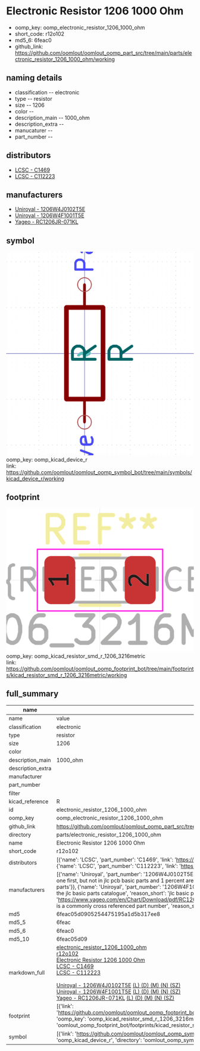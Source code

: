 # Electronic Resistor 1206 1000 Ohm

  
* oomp_key: oomp_electronic_resistor_1206_1000_ohm 
* short_code: r12o102
* md5_6: 6feac0  
* github_link: https://github.com/oomlout/oomlout_oomp_part_src/tree/main/parts/electronic_resistor_1206_1000_ohm/working  
## naming details
* classification -- electronic
* type -- resistor
* size -- 1206
* color -- 
* description_main -- 1000_ohm
* description_extra -- 
* manucaturer -- 
* part_number -- 

## distributors
* [LCSC - C1469](https://lcsc.com/product-detail/C1469.html)  
* [LCSC - C112223](https://lcsc.com/product-detail/C112223.html)  

## manufacturers
* [Uniroyal - 1206W4J0102T5E]()  
* [Uniroyal - 1206W4F1001T5E]()  
* [Yageo - RC1206JR-071KL](https://www.yageo.com/en/Chart/Download/pdf/RC1206JR-071KL)  

## symbol

![](symbol/0/working/working_600.png)  
oomp_key: oomp_kicad_device_r  
link: https://github.com/oomlout/oomlout_oomp_symbol_bot/tree/main/symbols/kicad_device_r/working  

## footprint

![](footprint/0/working/working_600.png)  
oomp_key: oomp_kicad_resistor_smd_r_1206_3216metric  
link: https://github.com/oomlout/oomlout_oomp_footprint_bot/tree/main/footprints/kicad_resistor_smd_r_1206_3216metric/working  

## full_summary
| name | value | 
| --- | --- | 
| name | value | 
| classification | electronic | 
| type | resistor | 
| size | 1206 | 
| color |  | 
| description_main | 1000_ohm | 
| description_extra |  | 
| manufacturer |  | 
| part_number |  | 
| filter |  | 
| kicad_reference | R | 
| id | electronic_resistor_1206_1000_ohm | 
| oomp_key | oomp_electronic_resistor_1206_1000_ohm | 
| github_link | https://github.com/oomlout/oomlout_oomp_part_src/tree/main/parts/electronic_resistor_1206_1000_ohm/working | 
| directory | parts/electronic_resistor_1206_1000_ohm | 
| name | Electronic Resistor 1206 1000 Ohm | 
| short_code | r12o102 | 
| distributors | [{'name': 'LCSC', 'part_number': 'C1469', 'link': 'https://lcsc.com/product-detail/C1469.html', 'id': 'distributor_lcsc'}, {'name': 'LCSC', 'part_number': 'C112223', 'link': 'https://lcsc.com/product-detail/C112223.html', 'id': 'distributor_lcsc'}] | 
| manufacturers | [{'name': 'Uniroyal', 'part_number': '1206W4J0102T5E', 'link': '', 'id': 'manufacturer_uniroyal', 'note': {'reason': 'did this one first, but not in jlc pcb basic parts and 1 percent are and they are the same price', 'reason_short': 'not in jlc basic parts'}}, {'name': 'Uniroyal', 'part_number': '1206W4F1001T5E', 'link': '', 'id': 'manufacturer_uniroyal', 'note': {'reason': 'in the jlc basic parts catalogue', 'reason_short': 'jlc basic part'}}, {'name': 'Yageo', 'part_number': 'RC1206JR-071KL', 'link': 'https://www.yageo.com/en/Chart/Download/pdf/RC1206JR-071KL', 'id': 'manufacturer_yageo', 'note': {'reason': 'yageo is a commonly cross referenced part number', 'reason_short': 'available everywhere'}}] | 
| md5 | 6feac05d0905254475195a1d5b317ee8 | 
| md5_5 | 6feac | 
| md5_6 | 6feac0 | 
| md5_10 | 6feac05d09 | 
| markdown_full | [electronic_resistor_1206_1000_ohm](https://github.com/oomlout/oomlout_oomp_part_src/tree/main/parts/electronic_resistor_1206_1000_ohm/working)<br>[r12o102](https://github.com/oomlout/oomlout_oomp_part_src/tree/main/parts/electronic_resistor_1206_1000_ohm/working)<br>[Electronic Resistor 1206 1000 Ohm](https://github.com/oomlout/oomlout_oomp_part_src/tree/main/parts/electronic_resistor_1206_1000_ohm/working)<br>[LCSC - C1469<br>](https://lcsc.com/product-detail/C1469.html)[LCSC - C112223<br>](https://lcsc.com/product-detail/C112223.html)<br>[Uniroyal - 1206W4J0102T5E]() [(L)  ](https://www.lcsc.com/search?q=1206W4J0102T5E)[(D)  ](https://www.digikey.com/en/products?keywords=1206W4J0102T5E)[(M)  ](https://www.mouser.com/Search/Refine?Keyword=1206W4J0102T5E)[(N)  ](https://www.newark.com/search?st=1206W4J0102T5E)[(SZ)  ](https://so.szlcsc.com/global.html?k=1206W4J0102T5E)<br>[Uniroyal - 1206W4F1001T5E]() [(L)  ](https://www.lcsc.com/search?q=1206W4F1001T5E)[(D)  ](https://www.digikey.com/en/products?keywords=1206W4F1001T5E)[(M)  ](https://www.mouser.com/Search/Refine?Keyword=1206W4F1001T5E)[(N)  ](https://www.newark.com/search?st=1206W4F1001T5E)[(SZ)  ](https://so.szlcsc.com/global.html?k=1206W4F1001T5E)<br>[Yageo - RC1206JR-071KL](https://www.yageo.com/en/Chart/Download/pdf/RC1206JR-071KL) [(L)  ](https://www.lcsc.com/search?q=RC1206JR-071KL)[(D)  ](https://www.digikey.com/en/products?keywords=RC1206JR-071KL)[(M)  ](https://www.mouser.com/Search/Refine?Keyword=RC1206JR-071KL)[(N)  ](https://www.newark.com/search?st=RC1206JR-071KL)[(SZ)  ](https://so.szlcsc.com/global.html?k=RC1206JR-071KL)<br> | 
| footprint | [{'link': 'https://github.com/oomlout/oomlout_oomp_footprint_bot/tree/main/foootprntss/kicad_resistor_smd_r_1206_3216metric', 'oomp_key': 'oomp_kicad_resistor_smd_r_1206_3216metric', 'directory': 'oomlout_oomp_footprint_bot/footprints/kicad_resistor_smd_r_1206_3216metric//working/working.kicad_mod'}] | 
| symbol | [{'link': 'https://github.com/oomlout/oomlout_oomp_symbol_bot/tree/main/symbols/kicad_device_r', 'oomp_key': 'oomp_kicad_device_r', 'directory': 'oomlout_oomp_symbol_bot/symbols/kicad_device_r//working/working.kicad_sym'}] | 
